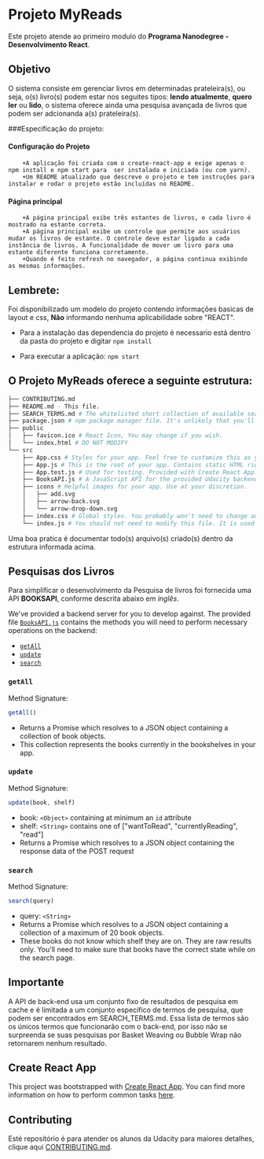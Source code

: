 # Projeto MyReads

Este projeto atende ao primeiro modulo do **Programa Nanodegree - Desenvolvimento React**.

## Objetivo

O sistema consiste em gerenciar livros em determinadas prateleira(s), ou seja, o(s) livro(s) podem estar nos seguites tipos: **lendo atualmente**, **quero ler** ou **lido**, o sistema oferece ainda uma pesquisa avançada de livros que podem ser adcionanda a(s) prateleira(s).

###Especificação do projeto:
####    Configuração do Projeto
        +A aplicação foi criada com o create-react-app e exige apenas o npm install e npm start para  ser instalada e iniciada (ou com yarn).
        +Um README atualizado que descreve o projeto e tem instruções para instalar e rodar o projeto estão incluídas no README.

####    Página principal 
        +A página principal exibe três estantes de livros, e cada livro é mostrado na estante correta.
        +A página principal exibe um controle que permite aos usuários mudar os livros de estante. O controle deve estar ligado a cada instância de livros. A funcionalidade de mover um livro para uma estante diferente funciona corretamente.
        +Quando é feito refresh no navegador, a página continua exibindo as mesmas informações.



## Lembrete:

Foi disponibilizado um modelo do projeto contendo informações basicas de layout e css, **Não** informando nenhuma aplicabilidade sobre "REACT".

* Para a instalação das dependencia do projeto é necessario está dentro da pasta do projeto e      digitar `npm install`

* Para executar a aplicação: `npm start`

## O Projeto MyReads oferece a seguinte estrutura:
```bash
├── CONTRIBUTING.md
├── README.md - This file.
├── SEARCH_TERMS.md # The whitelisted short collection of available search terms for you to use with your app.
├── package.json # npm package manager file. It's unlikely that you'll need to modify this.
├── public
│   ├── favicon.ico # React Icon, You may change if you wish.
│   └── index.html # DO NOT MODIFY
└── src
    ├── App.css # Styles for your app. Feel free to customize this as you desire.
    ├── App.js # This is the root of your app. Contains static HTML right now.
    ├── App.test.js # Used for testing. Provided with Create React App. Testing is encouraged, but not required.
    ├── BooksAPI.js # A JavaScript API for the provided Udacity backend. Instructions for the methods are below.
    ├── icons # Helpful images for your app. Use at your discretion.
    │   ├── add.svg
    │   ├── arrow-back.svg
    │   └── arrow-drop-down.svg
    ├── index.css # Global styles. You probably won't need to change anything here.
    └── index.js # You should not need to modify this file. It is used for DOM rendering only.
```

Uma boa pratica é documentar todo(s) arquivo(s) criado(s) dentro da estrutura informada acima.

## Pesquisas dos Livros

Para simplificar o desenvolvimento da Pesquisa de livros foi fornecida uma API **BOOKSAPI**, conforme descrita abaixo em *inglês*.

We've provided a backend server for you to develop against. The provided file [`BooksAPI.js`](src/BooksAPI.js) contains the methods you will need to perform necessary operations on the backend:

* [`getAll`](#getall)
* [`update`](#update)
* [`search`](#search)

### `getAll`

Method Signature:

```js
getAll()
```

* Returns a Promise which resolves to a JSON object containing a collection of book objects.
* This collection represents the books currently in the bookshelves in your app.

### `update`

Method Signature:

```js
update(book, shelf)
```

* book: `<Object>` containing at minimum an `id` attribute
* shelf: `<String>` contains one of ["wantToRead", "currentlyReading", "read"]  
* Returns a Promise which resolves to a JSON object containing the response data of the POST request

### `search`

Method Signature:

```js
search(query)
```

* query: `<String>`
* Returns a Promise which resolves to a JSON object containing a collection of a maximum of 20 book objects.
* These books do not know which shelf they are on. They are raw results only. You'll need to make sure that books have the correct state while on the search page.

## Importante

A API de back-end usa um conjunto fixo de resultados de pesquisa em cache e é limitada a um conjunto específico de termos de pesquisa, que podem ser encontrados em SEARCH_TERMS.md. Essa lista de termos são os únicos termos que funcionarão com o back-end, por isso não se surpreenda se suas pesquisas por Basket Weaving ou Bubble Wrap não retornarem nenhum resultado.

## Create React App

This project was bootstrapped with [Create React App](https://github.com/facebookincubator/create-react-app). You can find more information on how to perform common tasks [here](https://github.com/facebookincubator/create-react-app/blob/master/packages/react-scripts/template/README.md).

## Contributing

Esté repositório é para atender os alunos da Udacity
para maiores detalhes, clique aqui [CONTRIBUTING.md](CONTRIBUTING.md).
